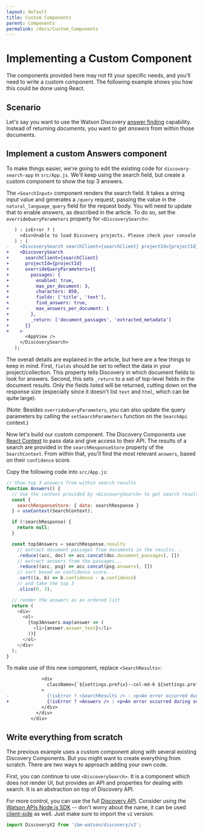 ```yaml
---
layout: default
title: Custom Components
parent: Components
permalink: /docs/Custom_Components
---
```


# Implementing a Custom Component

The components provided here may not fit your specific needs, and you'll need to write a custom component. The following example shows you how this could be done using React.

## Scenario

Let's say you want to use the Watson Discovery [answer finding](https://medium.com/ibm-data-ai/finding-concise-answers-to-questions-in-enterprise-documents-53a865898dbd) capability. Instead of returning _documents_, you want to get _answers_ from within those documents.

## Implement a custom Answers component

To make things easier, we're going to edit the existing code for `discovery-search-app` in `src/App.js`. We'll keep using the search field, but create a custom component to show the top 3 answers.

The `<SearchInput>` component renders the search field. It takes a string input value and generates a `/query` request, passing the value in the `natural_language_query` field for the request body. You will need to update that to enable _answers_, as described in the article. To do so, set the `overrideQueryParameters` property for `<DiscoverySearch>`:

```diff
   ) : isError ? (
     <div>Unable to load Discovery projects. Please check your console for more details.</div>
   ) : (
-    <DiscoverySearch searchClient={searchClient} projectId={projectId}>
+    <DiscoverySearch
+      searchClient={searchClient}
+      projectId={projectId}
+      overrideQueryParameters={{
+        passages: {
+          enabled: true,
+          max_per_document: 3,
+          characters: 850,
+          fields: ['title', 'text'],
+          find_answers: true,
+          max_answers_per_document: 1
+        },
+        _return: ['document_passages', 'extracted_metadata']
+      }}
+    >
       <AppView />
     </DiscoverySearch>
   );
```

The overall details are explained in the article, but here are a few things to keep in mind. First, `fields` should be set to reflect the data in your project/collection. This property tells Discovery in which document fields to look for answers. Second, this sets `_return` to a set of top-level fields in the document results. Only the fields listed will be returned, cutting down on the response size (especially since it doesn't list `text` and `html`, which can be quite large).

(Note: Besides `overrideQueryParameters`, you can also update the query parameters by calling the `setSearchParameters` function on the `SearchApi` context.)

Now let's build our custom component. The Discovery Components use [React Context](https://reactjs.org/docs/context.html) to pass data and give access to their API. The results of a search are provided in the `searchResponseStore` property of the `SearchContext`. From within that, you'll find the most relevant `answers`, based on their `confidence` score.

Copy the following code into `src/App.js`:

```javascript
// Show top 3 answers from within search results
function Answers() {
  // Use the context provided by <DiscoverySearch> to get search results
  const {
    searchResponseStore: { data: searchResponse }
  } = useContext(SearchContext);

  if (!searchResponse) {
    return null;
  }

  const top3Answers = searchResponse.results
    // extract document passages from documents in the results...
    .reduce((acc, doc) => acc.concat(doc.document_passages), [])
    // extract answers from the passages...
    .reduce((acc, psg) => acc.concat(psg.answers), [])
    // sort based on confidence score...
    .sort((a, b) => b.confidence - a.confidence)
    // and take the top 3
    .slice(0, 3);

  // render the answers as an ordered list
  return (
    <div>
      <ol>
        {top3Answers.map(answer => (
          <li>{answer.answer_text}</li>
        ))}
      </ol>
    </div>
  );
}
```

To make use of this new component, replace `<SearchResults>`:

```diff
             <div
               className={`${settings.prefix}--col-md-6 ${settings.prefix}--search-app__facets-and-results__results`}
             >
-              {!isError ? <SearchResults /> : <p>An error occurred during search.</p>}
+              {!isError ? <Answers /> : <p>An error occurred during search.</p>}
             </div>
           </div>
         </div>
```

## Write everything from scratch

The previous example uses a custom component along with several existing Discovery Components. But you might want to create everything from scratch. There are two ways to approach adding your own code.

First, you can continue to use `<DiscoverySearch>`. It is a component which does not render UI, but provides an API and properties for dealing with search. It is an abstraction on top of Discovery API.

For more control, you can use the full [Discovery API](https://cloud.ibm.com/apidocs/discovery-data). Consider using the [Watson APIs Node.js SDK](https://github.com/watson-developer-cloud/node-sdk) -- don't worry about the name, it can be used [client-side](https://github.com/watson-developer-cloud/node-sdk#client-side-usage) as well. Just make sure to import the `v2` version:

```javascript
import DiscoveryV2 from 'ibm-watson/discovery/v2';
```
